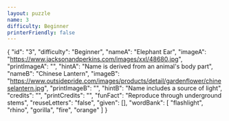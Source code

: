 ```yaml
---
layout: puzzle
name: 3
difficulty: Beginner
printerFriendly: false
---
```

{
    "id": "3",
    "difficulty": "Beginner",
    "nameA": "Elephant Ear",
    "imageA": "https://www.jacksonandperkins.com/images/xxl/48680.jpg",
    "printImageA": "",
    "hintA": "Name is derived from an animal's body part",
    "nameB": "Chinese Lantern",
    "imageB": "https://www.outsidepride.com/images/products/detail/gardenflower/chineselantern.jpg",
    "printImageB": "",
    "hintB": "Name includes a source of light",
    "credits": "",
    "printCredits": "",
    "funFact": "Reproduce through underground stems",
    "reuseLetters": "false",
    "given": [],
    "wordBank": [
        "flashlight",
        "rhino",
        "gorilla",
        "fire",
        "orange"
    ]
}
